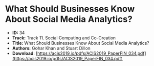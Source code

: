# What Should Businesses Know About Social Media Analytics?

- **ID:** 34
- **Track:** Track 11. Social Computing and Co-Creation
- **Title:** What Should Businesses Know About Social Media Analytics?
- **Authors:** Gohar Khan and Stuart Dillon
- **Download**: [https://acis2019.io/pdfs/ACIS2019_PaperFIN_034.pdf](https://acis2019.io/pdfs/ACIS2019_PaperFIN_034.pdf)